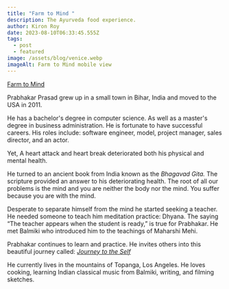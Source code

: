```yaml
---
title: "Farm to Mind "
description: The Ayurveda food experience.
author: Kiron Roy
date: 2023-08-10T06:33:45.555Z
tags:
  - post
  - featured
image: /assets/blog/venice.webp
imageAlt: Farm to Mind mobile view
---
```

<!--StartFragment-->

<!--StartFragment-->

[Farm to Mind](https://farmtomind.netlify.app/)

<!--EndFragment-->



Prabhakar Prasad grew up in a small town in Bihar, India and moved to the USA in 2011.

He has a bachelor's degree in computer science. As well as a master's degree in business administration. He is fortunate to have successful careers. His roles include: software engineer, model, project manager, sales director, and an actor.

Yet, A heart attack and heart break deteriorated both his physical and mental health.

He turned to an ancient book from India known as the *Bhagavad Gita.* The scripture provided an answer to his deteriorating health. The root of all our problems is the mind and you are neither the body nor the mind. You suffer because you are with the mind.

Desperate to separate himself from the mind he started seeking a teacher. He needed someone to teach him meditation practice: Dhyana. The saying “The teacher appears when the student is ready,” is true for Prabhakar. He met Balmiki who introduced him to the teachings of Maharshi Mehi.

Prabhakar continues to learn and practice. He invites others into this beautiful journey called: *[Journey to the Self](https://journeytotheself.org/)*

He currently lives in the mountains of Topanga, Los Angeles. He loves cooking, learning Indian classical music from Balmiki, writing, and filming sketches.

<!--EndFragment-->
